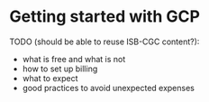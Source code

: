 # Getting started with GCP



TODO \(should be able to reuse ISB-CGC content?\):

* what is free and what is not
* how to set up billing
* what to expect
* good practices to avoid unexpected expenses

